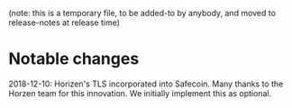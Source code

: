 (note: this is a temporary file, to be added-to by anybody, and moved to
release-notes at release time)

Notable changes
===============

2018-12-10:   Horizen's TLS incorporated into Safecoin.   Many thanks to the Horzen team for this innovation.   We initially implement this as optional.
